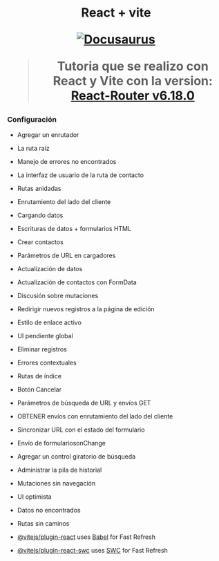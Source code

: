 <h1 align="center">
  <p align="center">React + vite </p>
  <a href="https://docusaurus.io"><img src="https://docusaurus.io/img/slash-introducing.svg" alt="Docusaurus"></a>

> Tutoria que se realizo con React y Vite con la version: [React-Router v6.18.0](https://reactrouter.com/en/6.18.0/start/tutorial)

### Configuración
- Agregar un enrutador
- La ruta raíz
- Manejo de errores no encontrados
- La interfaz de usuario de la ruta de contacto
- Rutas anidadas
- Enrutamiento del lado del cliente
- Cargando datos
- Escrituras de datos + formularios HTML
- Crear contactos
- Parámetros de URL en cargadores
- Actualización de datos
- Actualización de contactos con FormData
- Discusión sobre mutaciones
- Redirigir nuevos registros a la página de edición
- Estilo de enlace activo
- UI pendiente global
- Eliminar registros
- Errores contextuales
- Rutas de índice
- Botón Cancelar
- Parámetros de búsqueda de URL y envíos GET
- OBTENER envíos con enrutamiento del lado del cliente
- Sincronizar URL con el estado del formulario
- Envío de formulariosonChange
- Agregar un control giratorio de búsqueda
- Administrar la pila de historial
- Mutaciones sin navegación
- UI optimista
- Datos no encontrados
- Rutas sin caminos


- [@vitejs/plugin-react](https://github.com/vitejs/vite-plugin-react/blob/main/packages/plugin-react/README.md) uses [Babel](https://babeljs.io/) for Fast Refresh
- [@vitejs/plugin-react-swc](https://github.com/vitejs/vite-plugin-react-swc) uses [SWC](https://swc.rs/) for Fast Refresh
